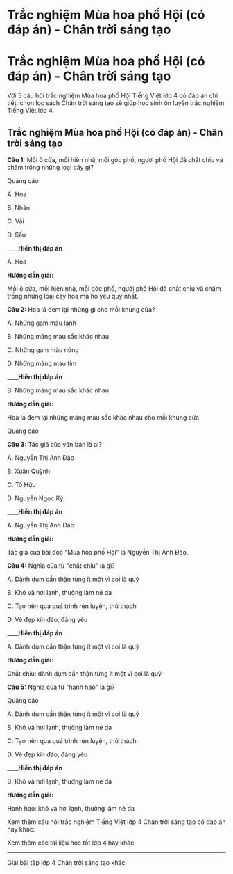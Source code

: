 # Trắc nghiệm Mùa hoa phố Hội (có đáp án) - Chân trời sáng tạo

# Trắc nghiệm Mùa hoa phố Hội (có đáp án) - Chân trời sáng tạo

Với 5 câu hỏi trắc nghiệm Mùa hoa phố Hội Tiếng Việt lớp 4 có đáp án chi tiết, chọn lọc sách Chân trời sáng tạo sẽ giúp học sinh ôn luyện trắc nghiệm Tiếng Việt lớp 4.

## Trắc nghiệm Mùa hoa phố Hội (có đáp án) - Chân trời sáng tạo

**Câu 1:** Mỗi ô cửa, mỗi hiên nhà, mỗi góc phố, người phố Hội đã chắt chiu và chăm trồng những loại cây gì? 

Quảng cáo

A. Hoa 

B. Nhãn

C. Vải

D. Sấu 

____**Hiển thị đáp án**

A. Hoa 

**Hướng dẫn giải:**

Mỗi ô cửa, mỗi hiện nhà, mỗi góc phố, người phố Hội đã chắt chiu và chăm trồng những loại cây hoa mà họ yêu quý nhất.

**Câu 2:** Hoa lá đem lại những gì cho mỗi khung cửa?

A. Những gam màu lạnh 

B. Những mảng màu sắc khác nhau

C. Những gam màu nóng

D. Những mảng màu tím 

____**Hiển thị đáp án**

B. Những mảng màu sắc khác nhau

**Hướng dẫn giải:**

Hoa lá đem lại những mảng màu sắc khác nhau cho mỗi khung cửa 

Quảng cáo

**Câu 3:** Tác giả của văn bản là ai?

A. Nguyễn Thị Anh Đào

B. Xuân Quỳnh

C. Tố Hữu

D. Nguyễn Ngọc Ký 

____**Hiển thị đáp án**

A. Nguyễn Thị Anh Đào

**Hướng dẫn giải:**

Tác giả của bài đọc “Mùa hoa phố Hội” là Nguyễn Thị Anh Đào.

**Câu 4:** Nghĩa của từ "chắt chiu" là gì?

A. Dành dụm cẩn thận từng ít một vì coi là quý

B. Khô và hơi lạnh, thường làm nẻ da

C. Tạo nên qua quá trình rèn luyện, thử thách

D. Vẻ đẹp kín đáo, đáng yêu 

____**Hiển thị đáp án**

A. Dành dụm cẩn thận từng ít một vì coi là quý

**Hướng dẫn giải:**

Chắt chiu: dành dụm cẩn thận từng ít một vì coi là quý

**Câu 5:** Nghĩa của từ "hanh hao" là gì?

Quảng cáo

A. Dành dụm cẩn thận từng ít một vì coi là quý

B. Khô và hơi lạnh, thường làm nẻ da

C. Tạo nên qua quá trình rèn luyện, thử thách

D. Vẻ đẹp kín đáo, đáng yêu 

____**Hiển thị đáp án**

B. Khô và hơi lạnh, thường làm nẻ da

**Hướng dẫn giải:**

Hanh hao: khô và hơi lạnh, thường làm nẻ da

Xem thêm câu hỏi trắc nghiệm Tiếng Việt lớp 4 Chân trời sáng tạo có đáp án hay khác:

Xem thêm các tài liệu học tốt lớp 4 hay khác:

* * *

Giải bài tập lớp 4 Chân trời sáng tạo khác
